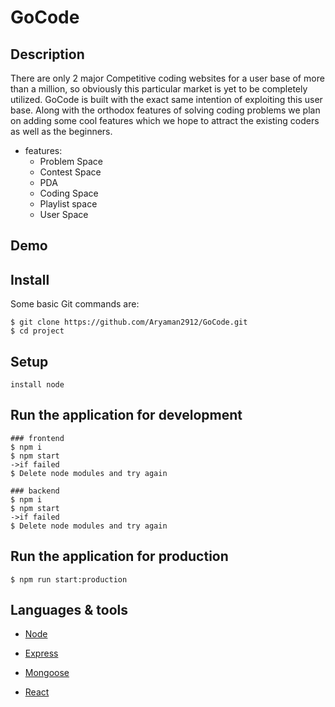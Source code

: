 # GoCode

## Description

There are only 2 major Competitive coding websites for a user base of more than a million, so obviously this particular market is yet to be completely utilized. GoCode is built with the exact same intention of exploiting this user base. Along with the orthodox features of solving coding problems we plan on adding some cool features which we hope to attract the existing coders as well as the beginners.



* features:
  * Problem Space
  * Contest Space
  * PDA
  * Coding Space
  * Playlist space
  * User Space




## Demo



## Install

Some basic Git commands are:

```
$ git clone https://github.com/Aryaman2912/GoCode.git
$ cd project
```

## Setup

```
install node
```




## Run the application for development

```
### frontend
$ npm i
$ npm start
->if failed
$ Delete node modules and try again

### backend
$ npm i
$ npm start
->if failed
$ Delete node modules and try again
```

## Run the application for production

```
$ npm run start:production
```

## Languages & tools

- [Node](https://nodejs.org/en/)

- [Express](https://expressjs.com/)

- [Mongoose](https://mongoosejs.com/)

- [React](https://reactjs.org/)

